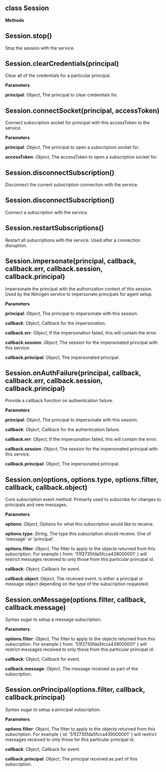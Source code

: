 class Session
-------------
**Methods**

Session.stop()
--------------
Stop the session with the service.



Session.clearCredentials(principal)
-----------------------------------
Clear all of the credentials for a particular principal.



**Parameters**

**principal**:  *Object*,  The principal to clear credentials for.

Session.connectSocket(principal, accessToken)
---------------------------------------------
Connect subscription socket for principal with this accessToken to the service.



**Parameters**

**principal**:  *Object*,  The principal to open a subscription socket for.

**accessToken**:  *Object*,  The accessToken to open a subscription socket for.

Session.disconnectSubscription()
--------------------------------
Disconnect the current subscription connection with the service.



Session.disconnectSubscription()
--------------------------------
Connect a subscription with the service.



Session.restartSubscriptions()
------------------------------
Restart all subscriptions with the service.  Used after a connection disruption.



Session.impersonate(principal, callback, callback.err, callback.session, callback.principal)
--------------------------------------------------------------------------------------------
Impersonate the principal with the authorization context of this session.  Used by the Nitrogen service to impersonate principals for agent setup.



**Parameters**

**principal**:  *Object*,  The principal to impersonate with this session.

**callback**:  *Object*,  Callback for the impersonation.

**callback.err**:  *Object*,  If the impersonation failed, this will contain the error.

**callback.session**:  *Object*,  The session for the impersonated principal with this service.

**callback.principal**:  *Object*,  The impersonated principal.

Session.onAuthFailure(principal, callback, callback.err, callback.session, callback.principal)
----------------------------------------------------------------------------------------------
Provide a callback function on authentication failure.



**Parameters**

**principal**:  *Object*,  The principal to impersonate with this session.

**callback**:  *Object*,  Callback for the authentication failure.

**callback.err**:  *Object*,  If the impersonation failed, this will contain the error.

**callback.session**:  *Object*,  The session for the impersonated principal with this service.

**callback.principal**:  *Object*,  The impersonated principal.

Session.on(options, options.type, options.filter, callback, callback.object)
----------------------------------------------------------------------------
Core subscription event method. Primarily used to subscribe for changes to principals and new messages.



**Parameters**

**options**:  *Object*,  Options for what this subscription would like to receive.

**options.type**:  *String*,  The type this subscription should receive.  One of 'message' or 'principal'.

**options.filter**:  *Object*,  The filter to apply to the objects returned from this subscription.  For example { from: '51f2735fda5fcca439000001' } will restrict messages received to only those from this particular principal id.

**callback**:  *Object*,  Callback for event.

**callback.object**:  *Object*,  The received event.  Is either a principal or message object depending on the type of the subscription requested.

Session.onMessage(options.filter, callback, callback.message)
-------------------------------------------------------------
Syntax sugar to setup a message subscription.



**Parameters**

**options.filter**:  *Object*,  The filter to apply to the objects returned from this subscription.  For example { from: '51f2735fda5fcca439000001' } will restrict messages received to only those from this particular principal id.

**callback**:  *Object*,  Callback for event.

**callback.message**:  *Object*,  The message received as part of the subscription.

Session.onPrincipal(options.filter, callback, callback.principal)
-----------------------------------------------------------------
Syntax sugar to setup a principal subscription.



**Parameters**

**options.filter**:  *Object*,  The filter to apply to the objects returned from this subscription.  For example { id: '51f2735fda5fcca439000001' } will restrict messages received to only those for this particular principal id.

**callback**:  *Object*,  Callback for event.

**callback.principal**:  *Object*,  The principal received as part of this subscription.

